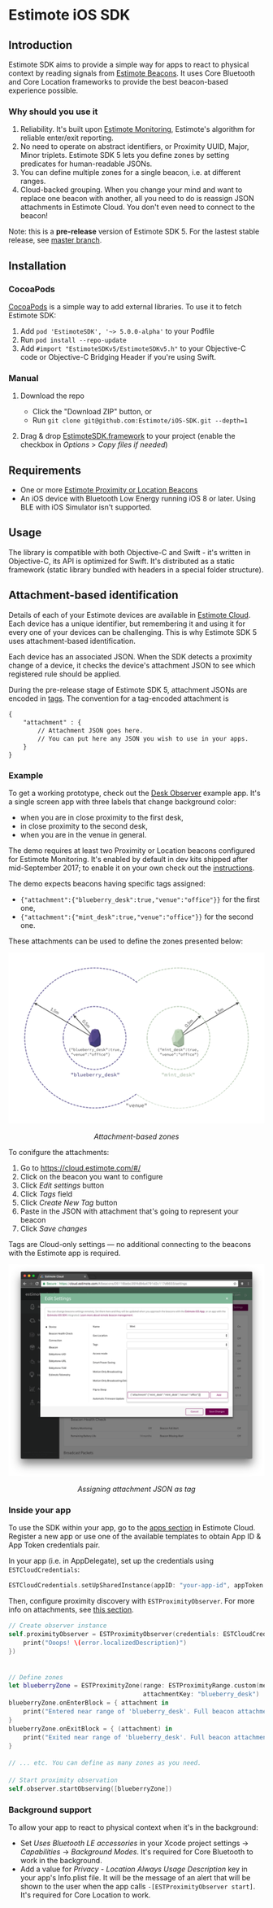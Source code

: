 # Estimote iOS SDK

## Introduction

Estimote SDK aims to provide a simple way for apps to react to physical context by reading signals from [Estimote Beacons](https://estimote.com/products/). It uses Core Bluetooth and Core Location frameworks to provide the best beacon-based experience possible.

### Why should you use it

1. Reliability. It's built upon [Estimote Monitoring](http://blog.estimote.com/post/163745555265/estimote-monitoring-20-with-even-better-accuracy), Estimote's algorithm for reliable enter/exit reporting.
2. No need to operate on abstract identifiers, or Proximity UUID, Major, Minor triplets. Estimote SDK 5 lets you define zones by setting predicates for human-readable JSONs.
3. You can define multiple zones for a single beacon, i.e. at different ranges.
4. Cloud-backed grouping. When you change your mind and want to replace one beacon with another, all you need to do is reassign JSON attachments in Estimote Cloud. You don't even need to connect to the beacon!

Note: this is a **pre-release** version of Estimote SDK 5. For the lastest stable release, see [master branch](https://github.com/Estimote/iOS-SDK/tree/master).

## Installation

### CocoaPods 

[CocoaPods](https://cocoapods.org/) is a simple way to add external libraries. To use it to fetch Estimote SDK:

1. Add `pod 'EstimoteSDK', '~> 5.0.0-alpha'` to your Podfile
1. Run `pod install --repo-update`
1. Add `#import "EstimoteSDKv5/EstimoteSDKv5.h"` to your Objective-C code or Objective-C Bridging Header if you're using Swift.

### Manual

1. Download the repo
    - Click the "Download ZIP" button, or
    - Run `git clone git@github.com:Estimote/iOS-SDK.git --depth=1`

1. Drag & drop [EstimoteSDK.framework](EstimoteSDK/EstimoteSDK.framework) to your project (enable the checkbox in _Options_ > _Copy files if needed_)

## Requirements

- One or more [Estimote Proximity or Location Beacons](https://estimote.com/products/)
- An iOS device with Bluetooth Low Energy running iOS 8 or later. Using BLE with iOS Simulator isn't supported.

## Usage

The library is compatible with both Objective-C and Swift - it's written in Objective-C, its API is optimized for Swift. It's distributed as a static framework (static library bundled with headers in a special folder structure).

## Attachment-based identification

Details of each of your Estimote devices are available in [Estimote Cloud](https://cloud.estimote.com/#/). Each device has a unique identifier, but remembering it and using it for every one of your devices can be challenging. This is why Estimote SDK 5 uses attachment-based identification.

Each device has an associated JSON. When the SDK detects a proximity change of a device, it checks the device's attachment JSON to see which registered rule should be applied.

During the pre-release stage of Estimote SDK 5, attachment JSONs are encoded in [tags](https://community.estimote.com/hc/en-us/articles/204909347-How-to-tag-and-search-for-beacons-in-Estimote-Cloud-). The convention for a tag-encoded attachment is 
```
{
    "attachment" : {
        // Attachment JSON goes here.
        // You can put here any JSON you wish to use in your apps.
    }
}
```

### Example

To get a working prototype, check out the [Desk Observer](Examples/swift/DeskObserver) example app. It's a single screen app with three labels that change background color:
- when you are in close proximity to the first desk, 
- in close proximity to the second desk, 
- when you are in the venue in general.

The demo requires at least two Proximity or Location beacons configured for Estimote Monitoring. It's enabled by default in dev kits shipped after mid-September 2017; to enable it on your own check out the [instructions](https://community.estimote.com/hc/en-us/articles/226144728-How-to-enable-Estimote-Monitoring-).

The demo expects beacons having specific tags assigned:
- `{"attachment":{"blueberry_desk":true,"venue":"office"}}` for the first one,
- `{"attachment":{"mint_desk":true,"venue":"office"}}` for the second one.

These attachments can be used to define the zones presented below:

![](readme_images/demo_attachments.png)

<p align="center">
    <i>Attachment-based zones</i>
</p>

To conifgure the attachments:
1. Go to https://cloud.estimote.com/#/
1. Click on the beacon you want to configure
1. Click _Edit settings_ button
1. Click _Tags_ field
1. Click _Create New Tag_ button
1. Paste in the JSON with attachment that's going to represent your beacon
1. Click _Save changes_

Tags are Cloud-only settings — no additional connecting to the beacons with the Estimote app is required.

![](readme_images/adding_attachment_json_tag.png)

<p align="center">
    <i>Assigning attachment JSON as tag</i>
</p>

### Inside your app

To use the SDK within your app, go to the [apps section](https://cloud.estimote.com/#/apps) in Estimote Cloud. Register a new app or use one of the available templates to obtain App ID & App Token credentials pair.

In your app (i.e. in AppDelegate), set up the credentials using `ESTCloudCredentials`:

```swift
ESTCloudCredentials.setUpSharedInstance(appID: "your-app-id", appToken: "your-app-token")
```

Then, configure proximity discovery with `ESTProximityObserver`. For more info on attachments, see [this section](#attachment-based-identification).

```swift
// Create observer instance
self.proximityObserver = ESTProximityObserver(credentials: ESTCloudCredentials.shared!, errorBlock: { error in
    print("Ooops! \(error.localizedDescription)")
})


// Define zones
let blueberryZone = ESTProximityZone(range: ESTProximityRange.custom(meanTriggerDistance: 0.5)!,
                                     attachmentKey: "blueberry_desk")
blueberryZone.onEnterBlock = { attachment in
    print("Entered near range of 'blueberry_desk'. Full beacon attachment: (attachment.attachmentJSON)")
}
blueberryZone.onExitBlock = { (attachment) in
    print("Exited near range of 'blueberry_desk'. Full beacon attachment: (attachment.attachmentJSON)")
}

// ... etc. You can define as many zones as you need.

// Start proximity observation
self.observer.startObserving([blueberryZone])
```

### Background support

To allow your app to react to physical context when it's in the background:
- Set _Uses Bluetooth LE accessories_ in your Xcode project settings -> _Capabilities_ -> _Background Modes_. It's required for Core Bluetooth to work in the background.
- Add a value for _Privacy - Location Always Usage Description_ key in your app's Info.plist file. It will be the message of an alert that will be shown to the user when the app calls `-[ESTProximityObserver start]`. It's required for Core Location to work.
